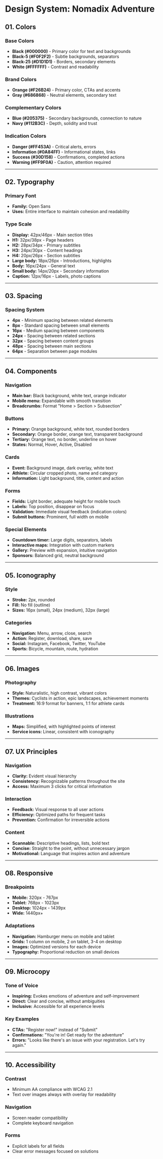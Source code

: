 # Design System: Nomadix Adventure

## 01. Colors

### Base Colors
- **Black (#000000)** - Primary color for text and backgrounds
- **Black-5 (#F0F2F2)** - Subtle backgrounds, separators
- **Black-25 (#D1D1D1)** - Borders, secondary elements
- **White (#FFFFFF)** - Contrast and readability

### Brand Colors
- **Orange (#F26B24)** - Primary color, CTAs and accents
- **Gray (#686868)** - Neutral elements, secondary text

### Complementary Colors
- **Blue (#205375)** - Secondary backgrounds, connection to nature
- **Navy (#112B3C)** - Depth, solidity and trust

### Indication Colors
- **Danger (#FF453A)** - Critical alerts, errors
- **Information (#0A84FF)** - Informational states, links
- **Success (#30D158)** - Confirmations, completed actions
- **Warning (#FF9F0A)** - Caution, attention required

---

## 02. Typography

### Primary Font
- **Family:** Open Sans
- **Uses:** Entire interface to maintain cohesion and readability

### Type Scale
- **Display:** 42px/46px - Main section titles
- **H1:** 32px/38px - Page headers
- **H2:** 28px/34px - Primary subtitles
- **H3:** 24px/30px - Content headings
- **H4:** 20px/26px - Section subtitles
- **Large body:** 18px/26px - Introductions, highlights
- **Body:** 16px/24px - General text
- **Small body:** 14px/20px - Secondary information
- **Caption:** 12px/16px - Labels, photo captions

---

## 03. Spacing

### Spacing System
- **4px** - Minimum spacing between related elements
- **8px** - Standard spacing between small elements
- **16px** - Medium spacing between components
- **24px** - Spacing between related sections
- **32px** - Spacing between content groups
- **48px** - Spacing between main sections
- **64px** - Separation between page modules

---

## 04. Components

### Navigation
- **Main bar:** Black background, white text, orange indicator
- **Mobile menu:** Expandable with smooth transition
- **Breadcrumbs:** Format "Home > Section > Subsection"

### Buttons
- **Primary:** Orange background, white text, rounded borders
- **Secondary:** Orange border, orange text, transparent background
- **Tertiary:** Orange text, no border, underline on hover
- **States:** Normal, Hover, Active, Disabled

### Cards
- **Event:** Background image, dark overlay, white text
- **Athlete:** Circular cropped photo, name and category
- **Information:** Light background, title, content and action

### Forms
- **Fields:** Light border, adequate height for mobile touch
- **Labels:** Top position, disappear on focus
- **Validation:** Immediate visual feedback (indication colors)
- **Submit buttons:** Prominent, full width on mobile

### Special Elements
- **Countdown timer:** Large digits, separators, labels
- **Interactive maps:** Integration with custom markers
- **Gallery:** Preview with expansion, intuitive navigation
- **Sponsors:** Balanced grid, neutral background

---

## 05. Iconography

### Style
- **Stroke:** 2px, rounded
- **Fill:** No fill (outline)
- **Sizes:** 16px (small), 24px (medium), 32px (large)

### Categories
- **Navigation:** Menu, arrow, close, search
- **Action:** Register, download, share, save
- **Social:** Instagram, Facebook, Twitter, YouTube
- **Sports:** Bicycle, mountain, route, hydration

---

## 06. Images

### Photography
- **Style:** Naturalistic, high contrast, vibrant colors
- **Themes:** Cyclists in action, epic landscapes, achievement moments
- **Treatment:** 16:9 format for banners, 1:1 for athlete cards

### Illustrations
- **Maps:** Simplified, with highlighted points of interest
- **Service icons:** Linear, consistent with iconography

---

## 07. UX Principles

### Navigation
- **Clarity:** Evident visual hierarchy
- **Consistency:** Recognizable patterns throughout the site
- **Access:** Maximum 3 clicks for critical information

### Interaction
- **Feedback:** Visual response to all user actions
- **Efficiency:** Optimized paths for frequent tasks
- **Prevention:** Confirmation for irreversible actions

### Content
- **Scannable:** Descriptive headings, lists, bold text
- **Concise:** Straight to the point, without unnecessary jargon
- **Motivational:** Language that inspires action and adventure

---

## 08. Responsive

### Breakpoints
- **Mobile:** 320px - 767px
- **Tablet:** 768px - 1023px
- **Desktop:** 1024px - 1439px
- **Wide:** 1440px+

### Adaptations
- **Navigation:** Hamburger menu on mobile and tablet
- **Grids:** 1 column on mobile, 2 on tablet, 3-4 on desktop
- **Images:** Optimized versions for each device
- **Typography:** Proportional reduction on small devices

---

## 09. Microcopy

### Tone of Voice
- **Inspiring:** Evokes emotions of adventure and self-improvement
- **Direct:** Clear and concise, without ambiguities
- **Inclusive:** Accessible for all experience levels

### Key Examples
- **CTAs:** "Register now!" instead of "Submit"
- **Confirmations:** "You're in! Get ready for the adventure"
- **Errors:** "Looks like there's an issue with your registration. Let's try again."

---

## 10. Accessibility

### Contrast
- Minimum AA compliance with WCAG 2.1
- Text over images always with overlay for readability

### Navigation
- Screen reader compatibility
- Complete keyboard navigation

### Forms
- Explicit labels for all fields
- Clear error messages focused on solutions
